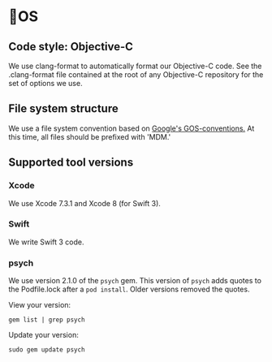 # OS

## Code style: Objective-C

We use clang-format to automatically format our Objective-C code. See the .clang-format file contained at the root of any Objective-C repository for the set of options we use.

## File system structure

We use a file system convention based on [Google's GOS-conventions.](https://github.com/google/GOS-conventions) At this time, all files should be prefixed with 'MDM.'

## Supported tool versions

### Xcode

We use Xcode 7.3.1 and Xcode 8 (for Swift 3).

### Swift

We write Swift 3 code.

### psych

We use version 2.1.0 of the `psych` gem. This version of `psych` adds quotes to the Podfile.lock after a `pod install`. Older versions removed the quotes.

View your version:

    gem list | grep psych

Update your version:

    sudo gem update psych